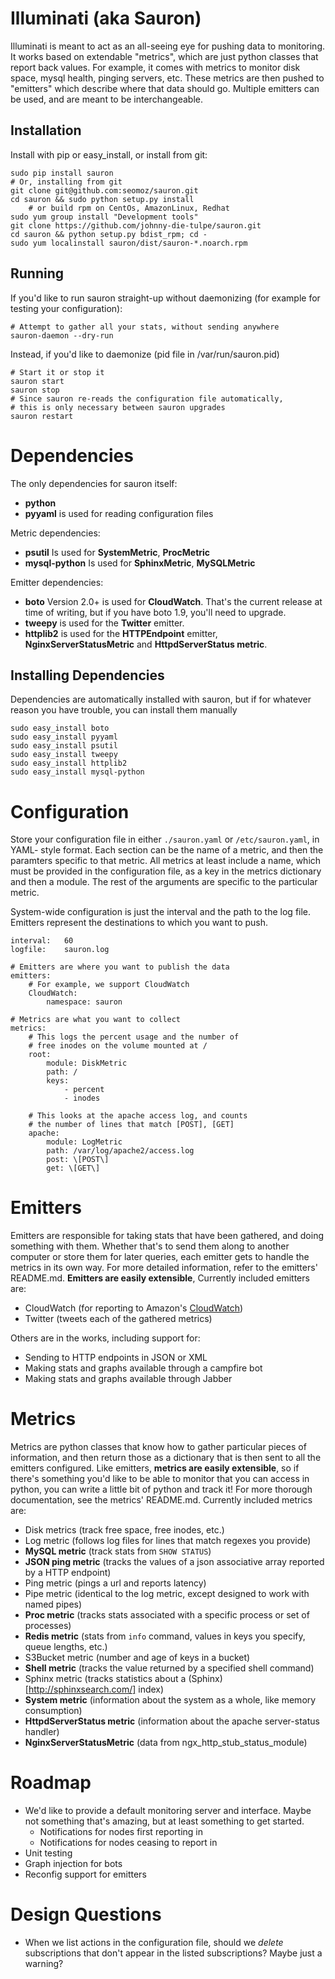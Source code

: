 Illuminati (aka Sauron)
======

Illuminati is meant to act as an all-seeing eye for pushing data to monitoring. It
works based on extendable "metrics", which are just python classes that report
back values. For example, it comes with metrics to monitor disk space, mysql
health, pinging servers, etc. These metrics are then pushed to "emitters" which
describe where that data should go. Multiple emitters can be used, and are meant
to be interchangeable.

Installation
------------

Install with pip or easy\_install, or install from git:

	sudo pip install sauron
	# Or, installing from git
	git clone git@github.com:seomoz/sauron.git
	cd sauron && sudo python setup.py install
        # or build rpm on CentOs, AmazonLinux, Redhat
	sudo yum group install "Development tools"
	git clone https://github.com/johnny-die-tulpe/sauron.git
	cd sauron && python setup.py bdist_rpm; cd -
	sudo yum localinstall sauron/dist/sauron-*.noarch.rpm

Running
-------

If you'd like to run sauron straight-up without daemonizing (for example for 
testing your configuration):

	# Attempt to gather all your stats, without sending anywhere
	sauron-daemon --dry-run

Instead, if you'd like to daemonize (pid file in /var/run/sauron.pid)

	# Start it or stop it
	sauron start
	sauron stop
	# Since sauron re-reads the configuration file automatically,
	# this is only necessary between sauron upgrades
	sauron restart

Dependencies
============

The only dependencies for sauron itself:

* __python__
* __pyyaml__ is used for reading configuration files

Metric dependencies:

* __psutil__ Is used for __SystemMetric__, __ProcMetric__
* __mysql-python__ Is used for __SphinxMetric__, __MySQLMetric__

Emitter dependencies:

* __boto__ Version 2.0+ is used for __CloudWatch__. That's the current release at
time of writing, but if you have boto 1.9, you'll need to upgrade.
* __tweepy__ is used for the __Twitter__ emitter.
* __httplib2__ is used for the __HTTPEndpoint__ emitter, __NginxServerStatusMetric__ and
__HttpdServerStatus metric__.

Installing Dependencies
-----------------------

Dependencies are automatically installed with sauron, but if for whatever reason you
have trouble, you can install them manually

	sudo easy_install boto
	sudo easy_install pyyaml
	sudo easy_install psutil
	sudo easy_install tweepy
	sudo easy_install httplib2
	sudo easy_install mysql-python

Configuration
=============

Store your configuration file in either `./sauron.yaml` or `/etc/sauron.yaml`, in YAML-
style format. Each section can be the name of a metric, and then the paramters
specific to that metric. All metrics at least include a name, which must be provided
in the configuration file, as a key in the metrics dictionary and then a module. The
rest of the arguments are specific to the particular metric.

System-wide configuration is just the interval and the path to the log file. Emitters
represent the destinations to which you want to push.

	interval:   60
	logfile:    sauron.log

	# Emitters are where you want to publish the data
	emitters:
	    # For example, we support CloudWatch
	    CloudWatch:
	        namespace: sauron

	# Metrics are what you want to collect
	metrics:
	    # This logs the percent usage and the number of
	    # free inodes on the volume mounted at /
	    root:
	        module: DiskMetric
	        path: /
	        keys: 
	            - percent
	            - inodes

	    # This looks at the apache access log, and counts
	    # the number of lines that match [POST], [GET]
	    apache:
	        module: LogMetric
	        path: /var/log/apache2/access.log
	        post: \[POST\]
	        get: \[GET\]

Emitters
========

Emitters are responsible for taking stats that have been gathered, and doing something
with them. Whether that's to send them along to another computer or store them for later
queries, each emitter gets to handle the metrics in its own way. For more detailed
information, refer to the emitters' README.md. __Emitters are easily extensible__, Currently
included emitters are:

* CloudWatch (for reporting to Amazon's [CloudWatch](http://aws.amazon.com/cloudwatch/))
* Twitter (tweets each of the gathered metrics)

Others are in the works, including support for:

* Sending to HTTP endpoints in JSON or XML
* Making stats and graphs available through a campfire bot
* Making stats and graphs available through Jabber

Metrics
=======

Metrics are python classes that know how to gather particular pieces of information, and
then return those as a dictionary that is then sent to all the emitters configured. Like
emitters, __metrics are easily extensible__, so if there's something you'd like to be able
to monitor that you can access in python, you can write a little bit of python and track it!
For more thorough documentation, see the metrics' README.md. Currently included metrics are:

* Disk metrics (track free space, free inodes, etc.)
* Log metric (follows log files for lines that match regexes you provide)
* __MySQL metric__ (track stats from `SHOW STATUS`)
* __JSON ping metric__ (tracks the values of a json associative array reported by a HTTP endpoint)
* Ping metric (pings a url and reports latency)
* Pipe metric (identical to the log metric, except designed to work with named pipes)
* __Proc metric__ (tracks stats associated with a specific process or set of processes)
* __Redis metric__ (stats from `info` command, values in keys you specify, queue lengths, etc.)
* S3Bucket metric (number and age of keys in a bucket)
* __Shell metric__ (tracks the value returned by a specified shell command)
* Sphinx metric (tracks statistics about a (Sphinx)[http://sphinxsearch.com/] index)
* __System metric__ (information about the system as a whole, like memory consumption)
* __HttpdServerStatus metric__ (information about the apache server-status handler)
* __NginxServerStatusMetric__ (data from ngx_http_stub_status_module)


Roadmap
=======

* We'd like to provide a default monitoring server and interface. Maybe not something that's
amazing, but at least something to get started.
	- Notifications for nodes first reporting in
	- Notifications for nodes ceasing to report in
* Unit testing
* Graph injection for bots
* Reconfig support for emitters

Design Questions
================

* When we list actions in the configuration file, should we _delete_ subscriptions that don't
appear in the listed subscriptions? Maybe just a warning?

